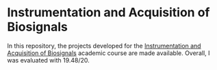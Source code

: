 # Instrumentation and Acquisition of Biosignals

In this repository, the projects developed for the [Instrumentation and Acquisition of Biosignals](https://fenix.tecnico.ulisboa.pt/cursos/mebiom21/disciplina-curricular/845953938490072) academic course are made available. Overall, I was evaluated with 19.48/20. 
